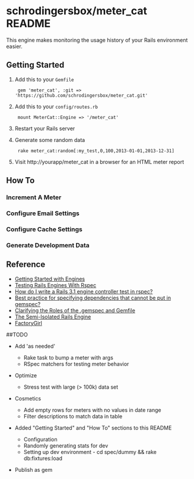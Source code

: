 # schrodingersbox/meter_cat README

This engine makes monitoring the usage history of your Rails environment easier.

## Getting Started

1. Add this to your `Gemfile`

		gem 'meter_cat', :git => 'https://github.com/schrodingersbox/meter_cat.git'

2. Add this to your `config/routes.rb`

		mount MeterCat::Engine => '/meter_cat'

3. Restart your Rails server

4. Generate some random data

        rake meter_cat:random[:my_test,0,100,2013-01-01,2013-12-31]

5.  Visit http://yourapp/meter_cat in a browser for an HTML meter report

## How To

### Increment A Meter

### Configure Email Settings

### Configure Cache Settings

### Generate Development Data



## Reference

 * [Getting Started with Engines](http://edgeguides.rubyonrails.org/engines.html)
 * [Testing Rails Engines With Rspec](http://whilefalse.net/2012/01/25/testing-rails-engines-rspec/)
 * [How do I write a Rails 3.1 engine controller test in rspec?](http://stackoverflow.com/questions/5200654/how-do-i-write-a-rails-3-1-engine-controller-test-in-rspec)
 * [Best practice for specifying dependencies that cannot be put in gemspec?](https://groups.google.com/forum/?fromgroups=#!topic/ruby-bundler/U7FMRAl3nJE)
 * [Clarifying the Roles of the .gemspec and Gemfile](http://yehudakatz.com/2010/12/16/clarifying-the-roles-of-the-gemspec-and-gemfile/)
 * [The Semi-Isolated Rails Engine](http://bibwild.wordpress.com/2012/05/10/the-semi-isolated-rails-engine/)
 * [FactoryGirl](https://github.com/thoughtbot/factory_girl)

##TODO

 * Add 'as needed'
    * Rake task to bump a meter with args
    * RSpec matchers for testing meter behavior

 * Optimize
   * Stress test with large (> 100k) data set

 * Cosmetics
   * Add empty rows for meters with no values in date range
   * Filter descriptions to match data in table

 * Added "Getting Started" and "How To" sections to this README
   * Configuration
   * Randomly generating stats for dev
   * Setting up dev environment - cd spec/dummy && rake db:fixtures:load

 * Publish as gem